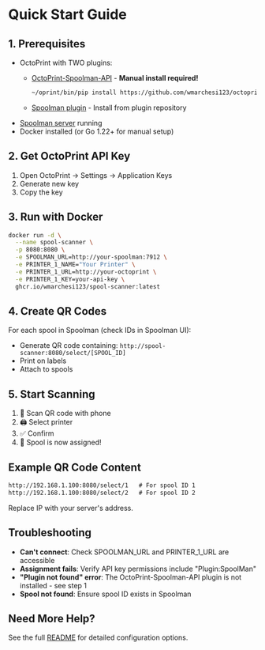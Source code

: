 # Quick Start Guide

## 1. Prerequisites

- OctoPrint with TWO plugins:
  - [OctoPrint-Spoolman-API](https://github.com/wmarchesi123/octoprint-spoolman-api) - **Manual install required!**

    ```bash
    ~/oprint/bin/pip install https://github.com/wmarchesi123/octoprint-spoolman-api/archive/main.zip
    ```

  - [Spoolman plugin](https://plugins.octoprint.org/plugins/Spoolman/) - Install from plugin repository
- [Spoolman server](https://github.com/Donkie/Spoolman) running
- Docker installed (or Go 1.22+ for manual setup)

## 2. Get OctoPrint API Key

1. Open OctoPrint → Settings → Application Keys
2. Generate new key
3. Copy the key

## 3. Run with Docker

```bash
docker run -d \
  --name spool-scanner \
  -p 8080:8080 \
  -e SPOOLMAN_URL=http://your-spoolman:7912 \
  -e PRINTER_1_NAME="Your Printer" \
  -e PRINTER_1_URL=http://your-octoprint \
  -e PRINTER_1_KEY=your-api-key \
  ghcr.io/wmarchesi123/spool-scanner:latest
```

## 4. Create QR Codes

For each spool in Spoolman (check IDs in Spoolman UI):

- Generate QR code containing: `http://spool-scanner:8080/select/[SPOOL_ID]`
- Print on labels
- Attach to spools

## 5. Start Scanning

1. 📱 Scan QR code with phone
2. 🖨️ Select printer
3. ✅ Confirm
4. 🎯 Spool is now assigned!

## Example QR Code Content

```txt
http://192.168.1.100:8080/select/1   # For spool ID 1
http://192.168.1.100:8080/select/2   # For spool ID 2
```

Replace IP with your server's address.

## Troubleshooting

- **Can't connect**: Check SPOOLMAN_URL and PRINTER_1_URL are accessible
- **Assignment fails**: Verify API key permissions include "Plugin:SpoolMan"
- **"Plugin not found" error**: The OctoPrint-Spoolman-API plugin is not installed - see step 1
- **Spool not found**: Ensure spool ID exists in Spoolman

## Need More Help?

See the full [README](README.md) for detailed configuration options.
